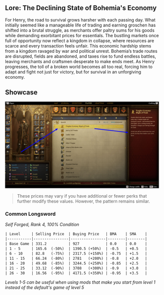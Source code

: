 ## Lore: The Declining State of Bohemia's Economy

For Henry, the road to survival grows harsher with each passing day. What initially seemed like a manageable life of trading and earning groschen has shifted into a brutal struggle, as merchants offer paltry sums for his goods while demanding exorbitant prices for essentials. The bustling markets once full of opportunity now reflect a kingdom in collapse, where resources are scarce and every transaction feels unfair. This economic hardship stems from a kingdom ravaged by war and political unrest. Bohemia’s trade routes are disrupted, fields are abandoned, and taxes rise to fund endless battles, leaving merchants and craftsmen desperate to make ends meet. As Henry progresses, the toll of a broken world becomes all too real, forcing him to adapt and fight not just for victory, but for survival in an unforgiving economy.

## Showcase

[![Showcase](https://github.com/rdok/kcd2_scaled_economy_hardship/blob/main/documentation/showcase.jpg?raw=true)](https://www.nexusmods.com/kingdomcomedeliverance2/mods/1326)

> These prices may vary if you have additional or fewer perks that further modify these values. However, the pattern remains similar.

### Common Longsword

_Self Forged, Rank 4, 100% Condition_

```text
| Level     | Selling Price  | Buying Price   | BMA    | SMA    |
|-----------|----------------|----------------|--------|--------|
| Base Game | 331.2          | 927            | 0.0    | 0.0    |
| 1 - 5     | 165.6  (-50%)  | 1390.5 (+50%)  | -0.5   | +0.5   |
| 6 - 10    | 82.8   (-75%)  | 2317.5 (+150%) | -0.75  | +1.5   |
| 11 - 15   | 66.24  (-80%)  | 2781   (+200%) | -0.8   | +2.0   |
| 16 - 20   | 49.68  (-85%)  | 3244.5 (+250%) | -0.85  | +2.5   |
| 21 - 25   | 33.12  (-90%)  | 3708   (+300%) | -0.9   | +3.0   |
| 26 - 30   | 16.56  (-95%)  | 4171.5 (+350%) | -0.95  | +3.5   |
```

_Levels 1-5 can be useful when using mods that make you start from level 1 instead of the default's game of level 5_
